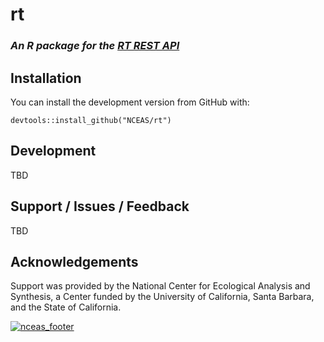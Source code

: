 # rt
### *An R package for the [RT REST API](https://rt-wiki.bestpractical.com/wiki/REST)*

## Installation

You can install the development version from GitHub with:

```{r}
devtools::install_github("NCEAS/rt")
```

## Development

TBD 

## Support / Issues / Feedback

TBD

## Acknowledgements

Support was provided by the National Center for Ecological Analysis and Synthesis, a Center funded by the University of California, Santa Barbara, and the State of California.

[![nceas_footer](https://www.nceas.ucsb.edu/files/newLogo_0.png)](http://www.nceas.ucsb.edu)

